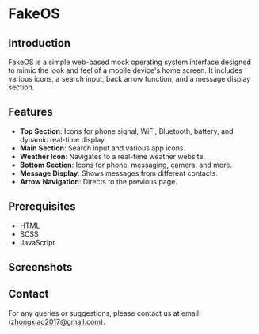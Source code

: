 # FakeOS

## Introduction
FakeOS is a simple web-based mock operating system interface designed to mimic the look and feel of a mobile device's home screen. It includes various icons, a search input, back arrow function, and a message display section.

## Features
- **Top Section**: Icons for phone signal, WiFi, Bluetooth, battery, and dynamic real-time display.
- **Main Section**: Search input and various app icons.
- **Weather Icon**: Navigates to a real-time weather website.
- **Bottom Section**: Icons for phone, messaging, camera, and more.
- **Message Display**: Shows messages from different contacts.
- **Arrow Navigation**: Directs to the previous page.

## Prerequisites
- HTML
- SCSS
- JavaScript

## Screenshots

## Contact
For any queries or suggestions, please contact us at email:(zhongxiao2017@gmail.com).

